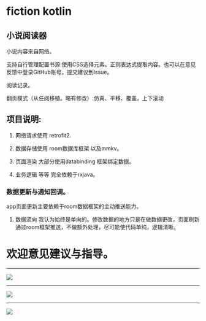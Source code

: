 # fiction kotlin
## 小说阅读器
<p>小说内容来自网络。
<p>支持自行管理配置书源:使用CSS选择元素。正则表达式提取内容。也可以在意见反馈中登录GitHub账号，提交建议到issue。
<p>阅读记录。
<p>翻页模式（从任阅移植。略有修改）:仿真、平移、覆盖，上下滚动
  
## 项目说明:

1. 网络请求使用 retrofit2.

2. 数据存储使用 room数据库框架 以及mmkv。

3. 页面渲染 大部分使用databinding 框架绑定数据。

4. 业务逻辑 等等 完全依赖于rxjava。

### 数据更新与通知回调。

app页面更新主要依赖于room数据框架的主动推送能力。

1. 数据流向 我认为始终是单向的。修改数据的地方只是在做数据更改，页面刷新通过room框架推送，不做额外处理，尽可能使代码单纯，逻辑清晰。

# 欢迎意见建议与指导。

---
![](https://raw.githubusercontent.com/lTBeL/novel_extra/master/screen/20181218_100523.gif)

---

![](https://raw.githubusercontent.com/lTBeL/novel_extra/master/screen/20181218_100607.gif)

---

![](https://raw.githubusercontent.com/lTBeL/novel_extra/master/screen/20181218_100641.gif)

